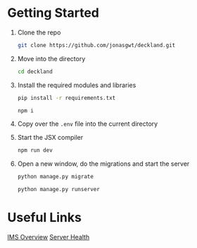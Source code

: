 # Getting Started

1. Clone the repo

    ```bash
    git clone https://github.com/jonasgwt/deckland.git
    ```

2. Move into the directory

    ```bash
    cd deckland
    ```

3. Install the required modules and libraries

    ```bash
    pip install -r requirements.txt
    ```

    ```bash
    npm i
    ```

4. Copy over the `.env` file into the current directory
5. Start the JSX compiler

    ```bash
    npm run dev
    ```

6. Open a new window, do the migrations and start the server

    ```bash
    python manage.py migrate
    ```

    ```bash
    python manage.py runserver
    ```

# Useful Links

[IMS Overview](https://www.notion.so/IMS-Overview-d7f998a410c74220863d4e35464c7517)
[Server Health](https://jonasgwt.github.io/servers/)
